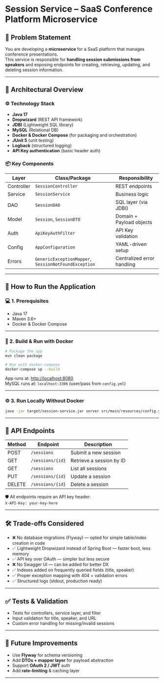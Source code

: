 # Session Service – SaaS Conference Platform Microservice

## 📖 Problem Statement

You are developing a **microservice** for a SaaS platform that manages conference presentations.  
This service is responsible for **handling session submissions from speakers** and exposing endpoints for creating, retrieving, updating, and deleting session information.

---

## 🧠 Architectural Overview

### ⚙️ Technology Stack

- **Java 17**
- **Dropwizard** (REST API framework)
- **JDBI** (Lightweight SQL library)
- **MySQL** (Relational DB)
- **Docker & Docker Compose** (for packaging and orchestration)
- **JUnit 5** (unit testing)
- **Logback** (structured logging)
- **API Key authentication** (basic header auth)

### 📦 Key Components

| Layer       | Class/Package                    | Responsibility |
|-------------|----------------------------------|----------------|
| Controller  | `SessionController`              | REST endpoints |
| Service     | `SessionService`                 | Business logic |
| DAO         | `SessionDAO`                     | SQL layer (via JDBI) |
| Model       | `Session`, `SessionDTO`          | Domain + Payload objects |
| Auth        | `ApiKeyAuthFilter`               | API Key validation |
| Config      | `AppConfiguration`               | YAML-driven setup |
| Errors      | `GenericExceptionMapper`, `SessionNotFoundException` | Centralized error handling |

---

## 🔧 How to Run the Application

### 💻 1. Prerequisites

- Java 17
- Maven 3.6+
- Docker & Docker Compose

---

### 🐳 2. Build & Run with Docker

```bash
# Package the app
mvn clean package

# Run with docker-compose
docker-compose up --build
```

App runs at: [http://localhost:8080](http://localhost:8080)  
MySQL runs at: `localhost:3306` (user/pass from `config.yml`)

---

### ⚙️ 3. Run Locally Without Docker

```bash
java -jar target/session-service.jar server src/main/resources/config.yml
```

---

## 📮 API Endpoints

| Method | Endpoint             | Description |
|--------|----------------------|-------------|
| POST   | `/sessions`          | Submit a new session |
| GET    | `/sessions/{id}`     | Retrieve a session by ID |
| GET    | `/sessions`          | List all sessions |
| PUT    | `/sessions/{id}`     | Update a session |
| DELETE | `/sessions/{id}`     | Delete a session |

🛡 All endpoints require an API key header:  
`X-API-Key: your-key-here`

---

## 🛠 Trade-offs Considered

- ❌ No database migrations (Flyway) — opted for simple table/index creation in code
- ✅ Lightweight Dropwizard instead of Spring Boot — faster boot, less memory
- ✅ API key over OAuth — simpler but less secure
- ❌ No Swagger UI — can be added for better DX
- ✅ Indexes added on frequently queried fields (title, speaker)
- ✅ Proper exception mapping with 404 + validation errors
- ✅ Structured logs (stdout, production ready)

---

## ✅ Tests & Validation

- Tests for controllers, service layer, and filter
- Input validation for title, speaker, and URL
- Custom error handling for missing/invalid sessions

---

## 🚀 Future Improvements

- Use **Flyway** for schema versioning
- Add **DTOs + mapper layer** for payload abstraction
- Support **OAuth 2 / JWT** auth
- Add **rate-limiting** & caching layer

---

